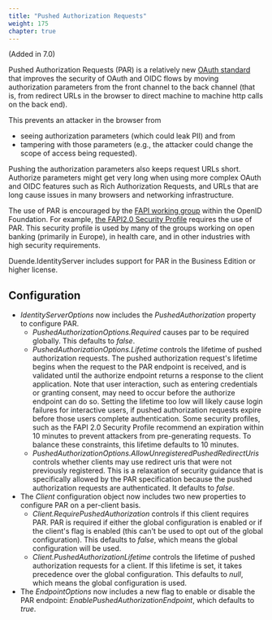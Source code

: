 ```yaml
---
title: "Pushed Authorization Requests"
weight: 175
chapter: true
---
```


(Added in 7.0)

Pushed Authorization Requests (PAR) is a relatively new [OAuth standard](https://datatracker.ietf.org/doc/html/rfc9126) that improves the security of OAuth and OIDC flows by moving authorization parameters from the front channel to the back channel (that is, from redirect URLs in the browser to direct machine to machine http calls on the back end).

This prevents an attacker in the browser from 
- seeing authorization parameters (which could leak PII) and from 
- tampering with those parameters (e.g., the attacker could change the scope of access being requested). 
 
Pushing the authorization parameters also keeps request URLs short. Authorize parameters might get very long when using more complex OAuth and OIDC features such as Rich Authorization Requests, and URLs that are long cause issues in many browsers and networking infrastructure.

The use of PAR is encouraged by the [FAPI working group](https://openid.net/wg/fapi/) within the OpenID Foundation. For example, [the FAPI2.0 Security Profile](https://openid.bitbucket.io/fapi/fapi-2_0-security-profile.html) requires the use of PAR. This security profile is used by many of the groups working on open banking (primarily in Europe), in health care, and in other industries with high security requirements.

Duende.IdentityServer includes support for PAR in the Business Edition or higher license.

## Configuration
- *IdentityServerOptions* now includes the *PushedAuthorization* property to configure PAR.
  - *PushedAuthorizationOptions.Required* causes par to be required globally. This defaults to *false*. 
  - *PushedAuthorizationOptions.Lifetime* controls the lifetime of pushed authorization requests. The pushed authorization request's lifetime begins when the request to the PAR endpoint is received, and is validated until the authorize endpoint returns a response to the client application. Note that user interaction, such as entering credentials or granting consent, may need to occur before the authorize endpoint can do so. Setting the lifetime too low will likely cause login failures for interactive users, if pushed authorization requests expire before those users complete authentication. Some security profiles, such as the FAPI 2.0 Security Profile recommend an expiration within 10 minutes to prevent attackers from pre-generating requests. To balance these constraints, this lifetime defaults to 10 minutes. 
  - *PushedAuthorizationOptions.AllowUnregisteredPushedRedirectUris* controls whether clients may use redirect uris that were not previously registered. This is a relaxation of security guidance that is specifically allowed by the PAR specification because the pushed authorization requests are authenticated. It defaults to *false*.
- The *Client* configuration object now includes two new properties to configure PAR on a per-client basis.
  - *Client.RequirePushedAuthorization* controls if this client requires PAR. PAR is required if either the global configuration is enabled or if the client's flag is enabled (this can't be used to opt out of the global configuration). This defaults to *false*, which means the global configuration will be used.
  - *Client.PushedAuthorizationLifetime* controls the lifetime of pushed authorization requests for a client. If this lifetime is set, it takes precedence over the global configuration. This defaults to *null*, which means the global configuration is used.
- The *EndpointOptions* now includes a new flag to enable or disable the PAR endpoint: *EnablePushedAuthorizationEndpoint*, which defaults to *true*.